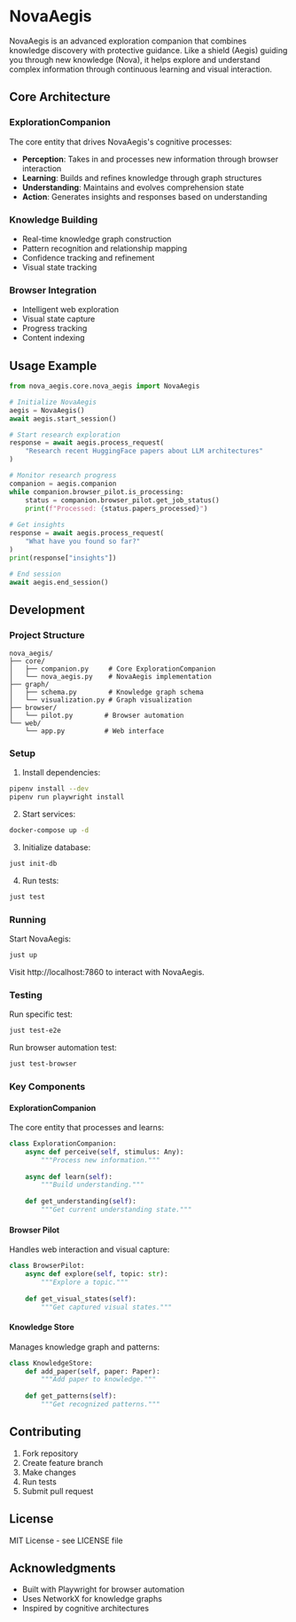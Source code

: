 # NovaAegis

NovaAegis is an advanced exploration companion that combines knowledge discovery with protective guidance. Like a shield (Aegis) guiding you through new knowledge (Nova), it helps explore and understand complex information through continuous learning and visual interaction.

## Core Architecture

### ExplorationCompanion
The core entity that drives NovaAegis's cognitive processes:
- **Perception**: Takes in and processes new information through browser interaction
- **Learning**: Builds and refines knowledge through graph structures
- **Understanding**: Maintains and evolves comprehension state
- **Action**: Generates insights and responses based on understanding

### Knowledge Building
- Real-time knowledge graph construction
- Pattern recognition and relationship mapping
- Confidence tracking and refinement
- Visual state tracking

### Browser Integration
- Intelligent web exploration
- Visual state capture
- Progress tracking
- Content indexing

## Usage Example

```python
from nova_aegis.core.nova_aegis import NovaAegis

# Initialize NovaAegis
aegis = NovaAegis()
await aegis.start_session()

# Start research exploration
response = await aegis.process_request(
    "Research recent HuggingFace papers about LLM architectures"
)

# Monitor research progress
companion = aegis.companion
while companion.browser_pilot.is_processing:
    status = companion.browser_pilot.get_job_status()
    print(f"Processed: {status.papers_processed}")
    
# Get insights
response = await aegis.process_request(
    "What have you found so far?"
)
print(response["insights"])

# End session
await aegis.end_session()
```

## Development

### Project Structure
```
nova_aegis/
├── core/
│   ├── companion.py     # Core ExplorationCompanion
│   └── nova_aegis.py    # NovaAegis implementation
├── graph/
│   ├── schema.py        # Knowledge graph schema
│   └── visualization.py # Graph visualization
├── browser/
│   └── pilot.py        # Browser automation
└── web/
    └── app.py          # Web interface
```

### Setup

1. Install dependencies:
```bash
pipenv install --dev
pipenv run playwright install
```

2. Start services:
```bash
docker-compose up -d
```

3. Initialize database:
```bash
just init-db
```

4. Run tests:
```bash
just test
```

### Running

Start NovaAegis:
```bash
just up
```

Visit http://localhost:7860 to interact with NovaAegis.

### Testing

Run specific test:
```bash
just test-e2e
```

Run browser automation test:
```bash
just test-browser
```

### Key Components

#### ExplorationCompanion
The core entity that processes and learns:
```python
class ExplorationCompanion:
    async def perceive(self, stimulus: Any):
        """Process new information."""
        
    async def learn(self):
        """Build understanding."""
        
    def get_understanding(self):
        """Get current understanding state."""
```

#### Browser Pilot
Handles web interaction and visual capture:
```python
class BrowserPilot:
    async def explore(self, topic: str):
        """Explore a topic."""
        
    def get_visual_states(self):
        """Get captured visual states."""
```

#### Knowledge Store
Manages knowledge graph and patterns:
```python
class KnowledgeStore:
    def add_paper(self, paper: Paper):
        """Add paper to knowledge."""
        
    def get_patterns(self):
        """Get recognized patterns."""
```

## Contributing

1. Fork repository
2. Create feature branch
3. Make changes
4. Run tests
5. Submit pull request

## License

MIT License - see LICENSE file

## Acknowledgments

- Built with Playwright for browser automation
- Uses NetworkX for knowledge graphs
- Inspired by cognitive architectures
